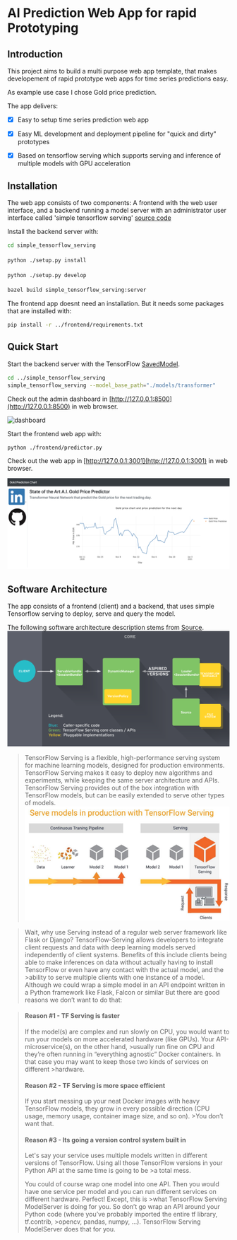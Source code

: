 # AI Prediction Web App for rapid Prototyping

## Introduction
This project aims to build a multi purpose web app template, that makes developement of rapid prototype web apps for time series predictions easy.

As example use case I chose Gold price prediction.

The app delivers:
* [x] Easy to setup time series prediction web app
* [x] Easy ML development and deployment pipeline for "quick and dirty" prototypes
* [x] Based on tensorflow serving which supports serving and inference of multiple models with GPU acceleration


## Installation

The web app consists of two components: 
A frontend with the web user interface, and a backend running a model server with an administrator user interface called 'simple tensorflow serving' [source code](https://github.com/dachkovski/simple_tensorflow_serving)

Install the backend server with:

```bash
cd simple_tensorflow_serving

python ./setup.py install

python ./setup.py develop

bazel build simple_tensorflow_serving:server

```

The frontend app doesnt need an installation. But it needs some packages that are installed with:

```bash
pip install -r ../frontend/requirements.txt

```


## Quick Start

Start the backend server with the TensorFlow [SavedModel](https://www.tensorflow.org/programmers_guide/saved_model).

```bash
cd ../simple_tensorflow_serving
simple_tensorflow_serving --model_base_path="./models/transformer"
```

Check out the admin dashboard in [http://127.0.0.1:8500](http://127.0.0.1:8500) in web browser.
 
![dashboard](https://github.com/Dachkovski/simple_tensorflow_serving/blob/9064944828d35f1c30e2dcd82f409802ad5f59d3/images/dashboard.png)

Start the frontend web app with:

```bash
python ./frontend/predictor.py
```

Check out the web app in [http://127.0.0.1:3001](http://127.0.0.1:3001) in web browser.
 
![frontend](./frontend/static/images/frontend.png)

## Software Architecture
The app consists of a frontend (client) and a backend, that uses simple Tensorflow serving to deploy, serve and query the model.

The following software architecture description stems from [Source](https://github.com/llSourcell/Make_Money_with_Tensorflow_2.0).
![serving_architecture](./frontend/static/images/serving_architecture.svg)


>TensorFlow Serving is a flexible, high-performance serving system for machine learning models, designed for production environments.
>TensorFlow Serving makes it easy to deploy new algorithms and experiments, while keeping the same server architecture and APIs.
>TensorFlow Serving provides out of the box integration with TensorFlow models, but can be easily extended to serve other types of models.
![tf_serving](./frontend/static/images/tf_serving.jpg)

>Wait, why use Serving instead of a regular web server framework like Flask or Django?
>TensorFlow-Serving allows developers to integrate client requests and data with deep learning models served independently of client systems.
>Benefits of this include clients being able to make inferences on data without actually having to install TensorFlow or even have any contact with the actual model, and the >ability to serve multiple clients with one instance of a model.
>Although we could wrap a simple model in an API endpoint written in a Python framework like Flask, Falcon or similar But there are good reasons we don’t want to do that:

>#### Reason #1 - TF Serving is faster
>If the model(s) are complex and run slowly on CPU, you would want to run your models on more accelerated hardware (like GPUs). Your API-microservice(s), on the other hand, >usually run fine on CPU and they’re often running in “everything agnostic” Docker containers. In that case you may want to keep those two kinds of services on different >hardware.
>#### Reason #2 - TF Serving is more space efficient
>If you start messing up your neat Docker images with heavy TensorFlow models, they grow in every possible direction (CPU usage, memory usage, container image size, and so on). >You don’t want that.
>#### Reason #3 - Its going a version control system built in
>Let's say your service uses multiple models written in different versions of TensorFlow. Using all those TensorFlow versions in your Python API at the same time is going to be >a total mess.
>
>You could of course wrap one model into one API. Then you would have one service per model and you can run different services on different hardware. Perfect! Except, this is >what TensorFlow Serving ModelServer is doing for you. So don’t go wrap an API around your Python code (where you’ve probably imported the entire tf library, tf.contrib, >opencv, pandas, numpy, …). TensorFlow Serving ModelServer does that for you. 
